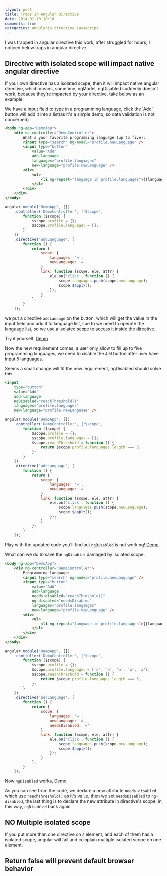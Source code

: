```yaml
---
layout: post
title: Traps in Angular Directive
date: 2014-01-10 10:10
comments: true
categories: angularjs directive javascript
---
```


I was trapped in angular directive this work, after struggled for hours, I noticed below traps in angular directive.

## Directive with isolated scope will impact native angular directive
If your own directive has a isolated scope,  then it will impact native angular directive, which means, sometime, ngModel, ngDisabled suddenly doesn't work, because they're impacted by your directive.
take below as an example:

We have a input field to type in a programming language, click the 'Add' button will add it into a list(as it's a simple demo, so data validation is not concerned)

```html
<body ng-app="DemoApp">
    <div ng-controller="DemoController">
        What's your favorite programming language (up to five):
        <input type="search" ng-model="profile.newLanguage" />
        <input type="button" 
        	value="Add" 
        	add-language 
        	languages="profile.languages" 
        	new-language="profile.newLanguage" />
        <div>
            <ul>
                <li ng-repeat="language in profile.languages">{{language}}</li>
            </ul>
        </div>
    </div>
</body>
```

```javascript
angular.module('DemoApp', [])
    .controller('DemoController', ["$scope",
        function ($scope) {
            $scope.profile = {};
            $scope.profile.languages = [];
        }
    ])
    .directive('addLanguage', [
        function () {
            return {
                scope: {
                    languages: '=',
                    newLanguage: '='
                },
                link: function (scope, ele, attr) {
                    ele.on('click', function () {
                        scope.languages.push(scope.newLanguage);
                        scope.$apply();
                    });
                }
            };
        }
    ]);
```

we put a directive `addLanuage` on the button, which will get the value in the input field and add it to language list, due to we need to operate the language list, so we use a isolated scope to access it inside the directive.

Try it yourself. [Demo](http://jsbin.com/emivixEz/5/embed?output)

Now the new requirement comes, a user only allow to fill up to five programming languages, we need to disable the `Add` button after user have input 5 languages.

Seems a small change will fit the new requirement, ngDisabled should solve this.

```html
<input 
	type="button" 
	value="Add" 
	add-language 
	ngDisabled="reachThreshold()" 
	languages="profile.languages" 
	new-language="profile.newLanguage" />
```

```javascript
angular.module('DemoApp', [])
    .controller('DemoController', ["$scope",
        function ($scope) {
            $scope.profile = {};
            $scope.profile.languages = [];
            $scope.reachThreshold = function () {
                return $scope.profile.languages.length === 5;
            };
        }
    ])
    .directive('addLanguage', [
        function () {
            return {
                scope: {
                    languages: '=',
                    newLanguage: '='
                },
                link: function (scope, ele, attr) {
                    ele.on('click', function () {
                        scope.languages.push(scope.newLanguage);
                        scope.$apply();
                    });
                }
            };
        }
    ]);
```
Play with the updated code you'll find out `ngDisabled` is not working!
[Demo](http://jsbin.com/itOTase/3/edit?output)

What can we do to save the `ngDisabled` damaged by isolated scope.
```html
<body ng-app="DemoApp">
    <div ng-controller="DemoController">
        Programming language:
        <input type="search" ng-model="profile.newLanguage" />
        <input type="button" 
        	value="Add" 
        	add-language 
        	needs-disabled="reachThreshold()" 
        	ng-disabled="needsDisabled" 
        	languages="profile.languages" 
        	new-language="profile.newLanguage" />
        <div>
            <ul>
                <li ng-repeat="language in profile.languages">{{language}}</li>
            </ul>
        </div>
    </div>
</body>
```
```javascript
angular.module('DemoApp', [])
    .controller('DemoController', ["$scope",
        function ($scope) {
            $scope.profile = {};
            $scope.profile.languages = ['a', 'a', 'a', 'a', 'a'];
            $scope.reachThreshold = function () {
                return $scope.profile.languages.length === 5;
            };
        }
    ])
    .directive('addLanguage', [
        function () {
            return {
                scope: {
                    languages: '=',
                    newLanguage: '=',
                    needsDisabled: '='
                },
                link: function (scope, ele, attr) {
                    ele.on('click', function () {
                        scope.languages.push(scope.newLanguage);
                        scope.$apply();
                    });
                }
            };
        }
    ]);
```
Now `ngDisabled` works, [Demo](http://jsbin.com/ONiFagE/2/edit?html,js,output)

As you can see from the code, we declare a new attribute `needs-disabled` which use `reachThreshold()` as it's value, then we set `needsDisabled` to `ng-disabled`, the last thing is to declare the new attribute in directive's scope, in this way, `ngDisabled` back again.
## NO Multiple isolated scope
If you put more than one directive on a element, and each of them has a isolated scope, angular will fail and complain multiple isolated scope on one element.
## Return false will prevent default browser behavior
